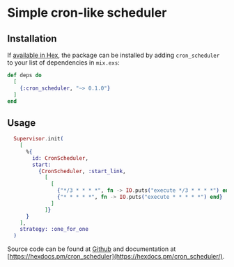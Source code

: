 # Simple cron-like scheduler

## Installation

If [available in Hex](https://hex.pm/docs/publish), the package can be installed
by adding `cron_scheduler` to your list of dependencies in `mix.exs`:

```elixir
def deps do
  [
    {:cron_scheduler, "~> 0.1.0"}
  ]
end
```

## Usage
```elixir
  Supervisor.init(
    [
      %{
        id: CronScheduler,
        start:
          {CronScheduler, :start_link,
            [
              [
                {"*/3 * * * *", fn -> IO.puts("execute */3 * * * *") end},
                {"* * * * *", fn -> IO.puts("execute * * * * *") end}
              ]
            ]}
      }
    ],
    strategy: :one_for_one
  )
```

Source code can be found at [Github](https://github.com/drumser/cron-scheduler)
and documentation at [https://hexdocs.pm/cron_scheduler](https://hexdocs.pm/cron_scheduler/).

